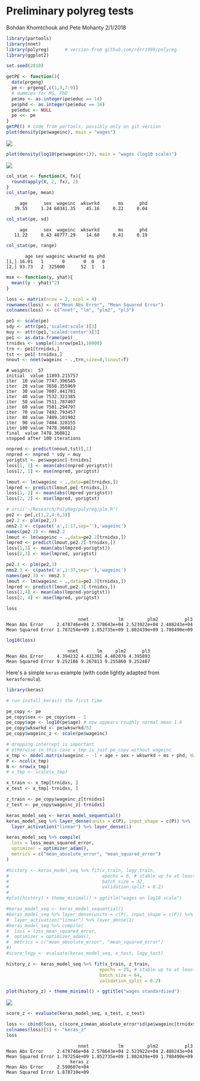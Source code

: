 Preliminary polyreg tests
================
Bohdan Khomtchouk and Pete Mohanty
2/1/2018

``` r
library(partools)
library(nnet)
library(polyreg)      # version from github.com/rdrr1990/polyreg
library(ggplot2)

set.seed(2018)

getPE <- function(){
  data(prgeng)
  pe <- prgeng[,c(1,3,7:9)]
  # dummies for MS, PhD
  pe$ms <- as.integer(pe$educ == 14)
  pe$phd <- as.integer(pe$educ == 16)
  pe$educ <- NULL
  pe <<- pe
}
getPE() # code from partools, possibly only on git version
plot(density(pe$wageinc), main = "wages")
```

![](prelim_tests_files/figure-markdown_github-ascii_identifiers/unnamed-chunk-1-1.png)

``` r
plot(density(log10(pe$wageinc+1)), main = "wages (log10 scale)")
```

![](prelim_tests_files/figure-markdown_github-ascii_identifiers/unnamed-chunk-1-2.png)

``` r
col_stat <- function(X, fx){
  round(apply(X, 2, fx), 2)
}
col_stat(pe, mean)
```

         age      sex  wageinc  wkswrkd       ms      phd 
       39.55     1.24 60341.35    45.16     0.22     0.04 

``` r
col_stat(pe, sd)
```

         age      sex  wageinc  wkswrkd       ms      phd 
       11.22     0.43 48777.29    14.60     0.41     0.19 

``` r
col_stat(pe, range)
```

           age sex wageinc wkswrkd ms phd
    [1,] 16.01   1       0       0  0   0
    [2,] 93.73   2  325000      52  1   1

``` r
mse <- function(y, yhat){
  mean((y - yhat)^2)
}

loss <- matrix(nrow = 2, ncol = 4)
rownames(loss) <- c("Mean Abs Error", "Mean Squared Error")
colnames(loss) <- c("nnet", "lm", "plm2", "pl3")

pe1 <- scale(pe)
sdy <- attr(pe1,'scaled:scale')[3]
muy <- attr(pe1,'scaled:center')[3]
pe1 <- as.data.frame(pe1)
trnidxs <- sample(1:nrow(pe1),10000)
trn <- pe1[trnidxs,]
tst <- pe1[-trnidxs,]
nnout <- nnet(wageinc ~ .,trn,size=8,linout=T)
```

    # weights:  57
    initial  value 11893.215757 
    iter  10 value 7747.396545
    iter  20 value 7658.355969
    iter  30 value 7607.441781
    iter  40 value 7532.321385
    iter  50 value 7511.787407
    iter  60 value 7501.294797
    iter  70 value 7492.793457
    iter  80 value 7489.101902
    iter  90 value 7484.328155
    iter 100 value 7478.360812
    final  value 7478.360812 
    stopped after 100 iterations

``` r
nnpred <- predict(nnout,tst)[,1]
nnpred <- nnpred * sdy + muy
yorigtst <- pe$wageinc[-trnidxs]
loss[1, 1] <- mean(abs(nnpred-yorigtst))
loss[2, 1] <- mse(nnpred, yorigtst)

lmout <- lm(wageinc ~ .,data=pe[trnidxs,])
lmpred <- predict(lmout,pe[-trnidxs,])
loss[1, 2] <- mean(abs(lmpred-yorigtst))
loss[2, 2] <- mse(lmpred, yorigtst)

# srci('~/Research/PolyReg/polyreg/plm.R')
pe2 <- pe[,c(1,2,4:6,3)]
pe2.2 <- plm(pe2,2)
nms2.2 <- c(paste('a',1:17,sep=''),'wageinc')
names(pe2.2) <- nms2.2
lmout <- lm(wageinc ~ .,data=pe2.2[trnidxs,])
lmpred <- predict(lmout,pe2.2[-trnidxs,])
loss[1,3] <- mean(abs(lmpred-yorigtst))
loss[2,3] <- mse(lmpred, yorigtst)

pe2.3 <- plm(pe2,3)
nms2.3 <- c(paste('a',1:37,sep=''),'wageinc')
names(pe2.3) <- nms2.3
lmout <- lm(wageinc ~ .,data=pe2.3[trnidxs,])
lmpred <- predict(lmout,pe2.3[-trnidxs,])
loss[1,4] <- mean(abs(lmpred-yorigtst))
loss[2, 4] <- mse(lmpred, yorigtst)

loss
```

                               nnet           lm         plm2          pl3
    Mean Abs Error     2.478746e+04 2.578643e+04 2.523922e+04 2.488243e+04
    Mean Squared Error 1.787254e+09 1.852735e+09 1.802439e+09 1.788490e+09

``` r
log10(loss)
```

                           nnet       lm     plm2      pl3
    Mean Abs Error     4.394232 4.411391 4.402076 4.395893
    Mean Squared Error 9.252186 9.267813 9.255860 9.252487

Here's a simple `keras` example (with code lightly adapted from `kerasformula`).

``` r
library(keras)

# run install_keras() the first time

pe_copy <- pe
pe_copy$sex <- pe_copy$sex - 1
pe_copy$age <- log10(pe$age) # now appears roughly normal mean 1.6
pe_copy$wkswrkd <- pe$wkswrkd/52
pe_copy$wageinc_z <- scale(pe$wageinc) 

# dropping intercept is important
# otherwise in this case x_tmp is just pe_copy without wageinc 
x_tmp <- model.matrix(wageinc ~ -1 + age + sex + wkswrkd + ms + phd, data = pe_copy, row.names = FALSE)
P <- ncol(x_tmp)
N <- nrow(x_tmp)
# x_tmp <- scale(x_tmp)

x_train <- x_tmp[trnidxs, ]
x_test <- x_tmp[-trnidxs, ]

z_train <- pe_copy$wageinc_z[trnidxs]
z_test <- pe_copy$wageinc_z[-trnidxs]

keras_model_seq <- keras_model_sequential()
keras_model_seq %>% layer_dense(units = c(P), input_shape = c(P)) %>%
  layer_activation("linear") %>% layer_dense(1)

keras_model_seq %>% compile(
  loss = loss_mean_squared_error,
  optimizer = optimizer_adam(),
  metrics = c("mean_absolute_error", "mean_squared_error")
)

#history <- keras_model_seq %>% fit(x_train, logy_train,
#                                   epochs = 6, # stable up to at least 25 epochs 
#                                   batch_size = 32,
#                                   validation_split = 0.2)
#
#plot(history) + theme_minimal() + ggtitle("wages on log10 scale")

#keras_model_seq <- keras_model_sequential()
#keras_model_seq %>% layer_dense(units = c(P), input_shape = c(P)) %>%
#  layer_activation("linear") %>% layer_dense(1)
#keras_model_seq %>% compile(
#  loss = loss_mean_squared_error,
#  optimizer = optimizer_adam(),
#  metrics = c("mean_absolute_error", "mean_squared_error")
#)
#score_logy <- evaluate(keras_model_seq, x_test, logy_test)

history_z <- keras_model_seq %>% fit(x_train, z_train,
                                   epochs = 25, # stable up to at least 25 epochs 
                                   batch_size = 64,
                                   validation_split = 0.2)

plot(history_z) + theme_minimal() + ggtitle("wages standardized")
```

![](prelim_tests_files/figure-markdown_github-ascii_identifiers/unnamed-chunk-2-1.png)

``` r
score_z <- evaluate(keras_model_seq, x_test, z_test)

loss <- cbind(loss, c(score_z$mean_absolute_error*sd(pe$wageinc[trnidxs]), score_z$mean_squared_error*var(pe$wageinc[trnidxs])))
colnames(loss)[5] <- "keras_z"
loss
```

                               nnet           lm         plm2          pl3
    Mean Abs Error     2.478746e+04 2.578643e+04 2.523922e+04 2.488243e+04
    Mean Squared Error 1.787254e+09 1.852735e+09 1.802439e+09 1.788490e+09
                            keras_z
    Mean Abs Error     2.590607e+04
    Mean Squared Error 1.878710e+09
